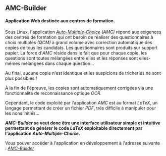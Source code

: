 ## AMC-Builder
#### Application Web destinée aux centres de formation.

Sous Linux, l'application _[Auto-Multiple-Choice](https://www.auto-multiple-choice.net) (AMC)_ répond aux exigences des centres de formation qui ont besoin de réaliser des questionnaires à choix multiples _(QCM)_ à grand volume avec correction automatique des copies de tous les candidats. Les questionnaires sont produits sur support papier.
La force d'_AMC_ réside dans le fait que pour chaque copie, les questions sont toutes mélangées entre elles et les réponses sont elles-mêmes mélangées dans chaque question...

Au final, aucune copie n'est identique et les suspicions de tricheries ne sont plus possibles !

À la fin de l'épreuve, les copies sont automatiquement corrigées via une fonctionnalité de reconnaissance optique _OCR_.

Cependant, le code exploité par l'application _AMC_ est au format _LaTeX_, un langage permettant de créer un fichier _PDF_, très difficile à manipuler pour les nons initiés...

**_AMC-Builder_ se veut donc être une interface utilisateur simple et intuitive permettant de générer le code _LaTeX_ exploitable directement par l'application _Auto-Multiple-Choice_.**

Vous pouver accéder à l'application en développement à l'adresse suivante : _[AMC-Builder](https://amc-builder.avitheque.net/)_
